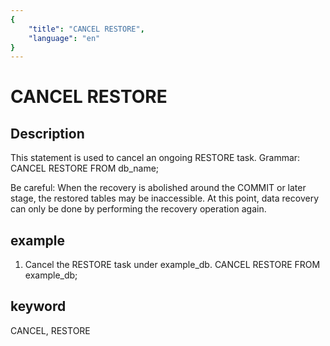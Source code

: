 ```yaml
---
{
    "title": "CANCEL RESTORE",
    "language": "en"
}
---
```


<!-- 
Licensed to the Apache Software Foundation (ASF) under one
or more contributor license agreements.  See the NOTICE file
distributed with this work for additional information
regarding copyright ownership.  The ASF licenses this file
to you under the Apache License, Version 2.0 (the
"License"); you may not use this file except in compliance
with the License.  You may obtain a copy of the License at

  http://www.apache.org/licenses/LICENSE-2.0

Unless required by applicable law or agreed to in writing,
software distributed under the License is distributed on an
"AS IS" BASIS, WITHOUT WARRANTIES OR CONDITIONS OF ANY
KIND, either express or implied.  See the License for the
specific language governing permissions and limitations
under the License.
-->

# CANCEL RESTORE

## Description

This statement is used to cancel an ongoing RESTORE task.
Grammar:
CANCEL RESTORE FROM db_name;

Be careful:
When the recovery is abolished around the COMMIT or later stage, the restored tables may be inaccessible. At this point, data recovery can only be done by performing the recovery operation again.

## example

1. Cancel the RESTORE task under example_db.
CANCEL RESTORE FROM example_db;

## keyword

CANCEL, RESTORE
